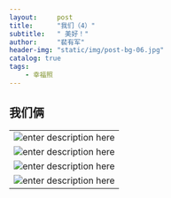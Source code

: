 ```yaml
---
layout:     post
title:      "我们（4）"
subtitle:   " 美好！"
author:     "裴有军"
header-img: "static/img/post-bg-06.jpg"
catalog: true
tags:
    - 幸福照
---
```


<h2 class="section-heading">我们俩</h2>

|     |
| --- |
| ![enter description here][1]    |
| ![enter description here][2]    |
| ![enter description here][3]  |
| ![enter description here][4]    |


  [1]: http://ww4.sinaimg.cn/large/71be7325gw1famr0f6vpaj21kw11sqv5.jpg
  [2]: http://ww4.sinaimg.cn/large/71be7325gw1famr1isysmj21kw11s1kx.jpg
  [3]: http://ww1.sinaimg.cn/large/71be7325jw1famr5uwq98j21kw2dnnpe.jpg
  [4]: http://ww2.sinaimg.cn/large/71be7325jw1famr46kd4qj21kw2dne81.jpg